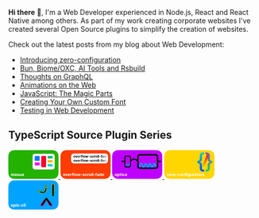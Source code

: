 **Hi there** 👋, I'm a Web Developer experienced in Node.js, React and React Native among others. As part of my work creating corporate websites I've created several Open Source plugins to simplify the creation of websites.

Check out the latest posts from my blog about Web Development:

<!-- BLOG-POST-LIST:START -->
- [Introducing zero-configuration](https://onwebfocus.com/configuration)
- [Bun, Biome/OXC, AI Tools and Rsbuild](https://onwebfocus.com/bun)
- [Thoughts on GraphQL](https://onwebfocus.com/query)
- [Animations on the Web](https://onwebfocus.com/animation)
- [JavaScript: The Magic Parts](https://onwebfocus.com/magic)
- [Creating Your Own Custom Font](https://onwebfocus.com/font)
- [Testing in Web Development](https://onwebfocus.com/testing)
<!-- BLOG-POST-LIST:END -->

## TypeScript Source Plugin Series

<p float="left">
    <a href="https://github.com/tobua/masua">
        <img src="https://github.com/tobua/tobua/raw/main/images/masua.png" width="20%" alt="masua" />
    </a>
    <a href="https://github.com/tobua/overflow-scroll-fade">
        <img src="https://github.com/tobua/tobua/raw/main/images/overflow-scroll-fade.png" width="20%" alt="overflow-scroll-fade" />
    </a>
    <a href="https://github.com/tobua/optica">
        <img src="https://github.com/tobua/tobua/raw/main/images/optica.png" width="20%" alt="optica" />
    </a>
    <a href="https://github.com/tobua/zero-configuration">
        <img src="https://github.com/tobua/tobua/raw/main/images/zero-configuration.png" width="20%" alt="zero-configuration" />
    </a>
    <a href="https://github.com/tobua/epic-cli">
        <img src="https://github.com/tobua/tobua/raw/main/images/epic-cli.png" width="20%" alt="epic-cli" />
    </a>
<p>